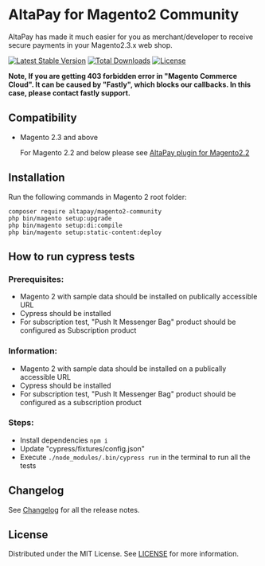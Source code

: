 # AltaPay for Magento2 Community

AltaPay has made it much easier for you as merchant/developer to receive secure payments in your Magento2.3.x web shop.

[![Latest Stable Version](http://poser.pugx.org/altapay/magento2-community/v)](https://packagist.org/packages/altapay/magento2-community)
[![Total Downloads](http://poser.pugx.org/altapay/magento2-community/downloads)](https://packagist.org/packages/altapay/magento2-community)
[![License](http://poser.pugx.org/altapay/magento2-community/license)](https://packagist.org/packages/altapay/magento2-community)

**Note, If you are getting 403 forbidden error in "Magento Commerce Cloud". It can be caused by "Fastly", which blocks our callbacks. In this case, please contact fastly support.**

## Compatibility
- Magento 2.3 and above

    For Magento 2.2 and below please see [AltaPay plugin for Magento2.2](https://github.com/AltaPay/plugin-magento2)

## Installation
Run the following commands in Magento 2 root folder:

    composer require altapay/magento2-community
    php bin/magento setup:upgrade
    php bin/magento setup:di:compile
    php bin/magento setup:static-content:deploy


## How to run cypress tests

### Prerequisites:

* Magento 2 with sample data should be installed on publically accessible URL
* Cypress should be installed
* For subscription test, "Push It Messenger Bag" product should be configured as Subscription product

### Information:

* Magento 2 with sample data should be installed on a publically accessible URL
* Cypress should be installed
* For subscription test, "Push It Messenger Bag" product should be configured as a subscription product

### Steps:

* Install dependencies `npm i`
* Update "cypress/fixtures/config.json" 
* Execute `./node_modules/.bin/cypress run` in the terminal to run all the tests

## Changelog

See [Changelog](CHANGELOG.md) for all the release notes.

## License

Distributed under the MIT License. See [LICENSE](LICENSE) for more information.